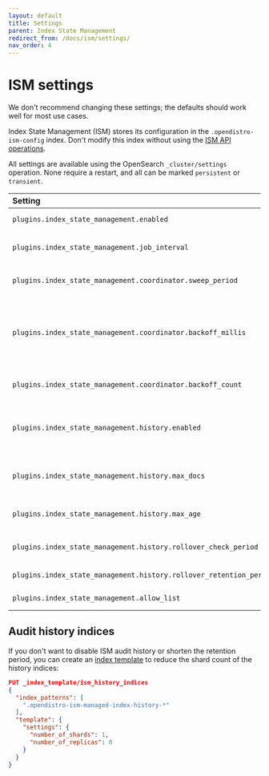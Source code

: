 ```yaml
---
layout: default
title: Settings
parent: Index State Management
redirect_from: /docs/ism/settings/
nav_order: 4
---
```


# ISM settings

We don't recommend changing these settings; the defaults should work well for most use cases.

Index State Management (ISM) stores its configuration in the `.opendistro-ism-config` index. Don't modify this index without using the [ISM API operations]({{site.url}}{{site.baseurl}}/im-plugin/ism/api/).

All settings are available using the OpenSearch `_cluster/settings` operation. None require a restart, and all can be marked `persistent` or `transient`.

Setting | Default | Description
:--- | :--- | :---
`plugins.index_state_management.enabled` | True | Specifies whether ISM is enabled or not.
`plugins.index_state_management.job_interval` | 5 minutes | The interval at which the managed index jobs are run.
`plugins.index_state_management.coordinator.sweep_period` | 10 minutes | How often the routine background sweep is run.
`plugins.index_state_management.coordinator.backoff_millis` | 50 milliseconds | The backoff time between retries for failures in the `ManagedIndexCoordinator` (such as when we update managed indices).
`plugins.index_state_management.coordinator.backoff_count` | 2 | The count of retries for failures in the `ManagedIndexCoordinator`.
`plugins.index_state_management.history.enabled` | True | Specifies whether audit history is enabled or not. The logs from ISM are automatically indexed to a logs document.
`plugins.index_state_management.history.max_docs` | 2,500,000 | The maximum number of documents before rolling over the audit history index.
`plugins.index_state_management.history.max_age` | 24 hours | The maximum age before rolling over the audit history index.
`plugins.index_state_management.history.rollover_check_period` | 8 hours | The time between rollover checks for the audit history index.
`plugins.index_state_management.history.rollover_retention_period` | 30 days | How long audit history indices are kept.
`plugins.index_state_management.allow_list` | All actions | List of actions that you can use.


## Audit history indices

If you don't want to disable ISM audit history or shorten the retention period, you can create an [index template]({{site.url}}{{site.baseurl}}/opensearch/index-templates/) to reduce the shard count of the history indices:

```json
PUT _index_template/ism_history_indices
{
  "index_patterns": [
    ".opendistro-ism-managed-index-history-*"
  ],
  "template": {
    "settings": {
      "number_of_shards": 1,
      "number_of_replicas": 0
    }
  }
}
```
